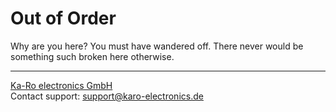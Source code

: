 # Out of Order
Why are you here? You must have wandered off. There never would be something
such broken here otherwise.

---
[Ka-Ro electronics GmbH](http://www.karo-electronics.de)  
Contact support: support@karo-electronics.de